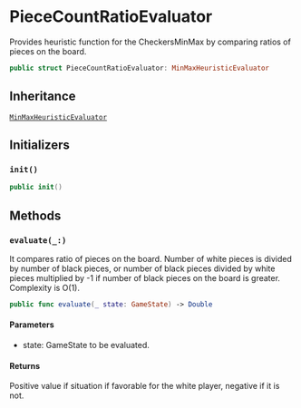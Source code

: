 # PieceCountRatioEvaluator

Provides heuristic function for the CheckersMinMax by comparing ratios of pieces on the board.

``` swift
public struct PieceCountRatioEvaluator: MinMaxHeuristicEvaluator 
```

## Inheritance

[`MinMaxHeuristicEvaluator`](/MinMaxHeuristicEvaluator)

## Initializers

### `init()`

``` swift
public init() 
```

## Methods

### `evaluate(_:)`

It compares ratio of pieces on the board.
Number of white pieces is divided by number of black pieces,
or number of black pieces divided by white pieces multiplied by -1
if number of black pieces on the board is greater.
Complexity is O(1).

``` swift
public func evaluate(_ state: GameState) -> Double 
```

#### Parameters

  - state: GameState to be evaluated.

#### Returns

Positive value if situation if favorable for the white player, negative if it is not.
